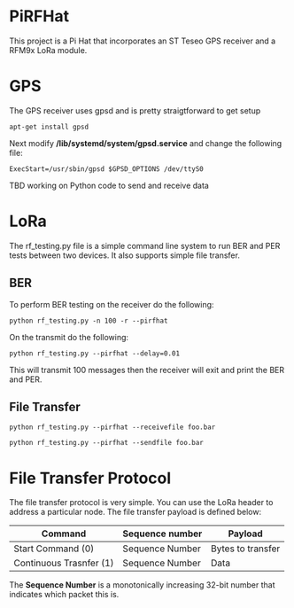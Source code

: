 # PiRFHat
This project is a Pi Hat that incorporates an ST Teseo GPS receiver and a RFM9x LoRa module.

# GPS
The GPS receiver uses gpsd and is pretty straigtforward to get setup
```
apt-get install gpsd
```

Next modify **/lib/systemd/system/gpsd.service** and change the following file:
```
ExecStart=/usr/sbin/gpsd $GPSD_OPTIONS /dev/ttyS0
```

TBD working on Python code to send and receive data

# LoRa

The rf_testing.py file is a simple command line system to run BER and PER tests between two devices. It also supports simple file transfer.

## BER

To perform BER testing on the receiver do the following:
```
python rf_testing.py -n 100 -r --pirfhat
```

On the transmit do the following:
```
python rf_testing.py --pirfhat --delay=0.01
```

This will transmit 100 messages then the receiver will exit and print the BER and PER.

## File Transfer
```
python rf_testing.py --pirfhat --receivefile foo.bar
```

```
python rf_testing.py --pirfhat --sendfile foo.bar
```

# File Transfer Protocol
The file transfer protocol is very simple. You can use the LoRa header to address a particular node. The file transfer payload is defined below:

| Command | Sequence number | Payload |
| ------- | ----------------| --------- |
| Start Command (0) | Sequence Number | Bytes to transfer | 32-bit CRC | Data |
| Continuous Trasnfer (1) | Sequence Number | Data |


The **Sequence Number** is a monotonically increasing 32-bit number that indicates which packet this is.

